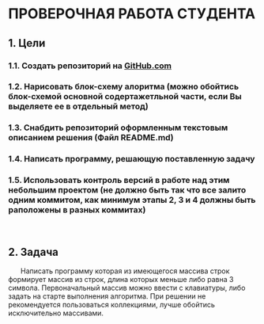 # **ПРОВЕРОЧНАЯ РАБОТА СТУДЕНТА** 

## 1. Цели

### 1.1. Создать репозиторий на [GitHub.com](https://github.com/)
### 1.2. Нарисовать блок-схему алоритма (можно обойтись блок-схемой основной содертажетльной части, если Вы выделяете ее в отдельный метод)
### 1.3. Снабдить репозиторий оформленным текстовым описанием решения (Файл README.md)
### 1.4. Написать программу, решающую поставленную задачу
### 1.5. Использовать контроль версий в работе над этим небольшим проектом (не должно быть так что все залито одним коммитом, как минимум этапы 2, 3 и 4 должны быть раположены в разных коммитах)

<br>

## 2. Задача
<p style = text-indent:25px> Написать программу которая из имеющегося массива строк формирует массив из строк, длина которых меньше либо равна 3 символа. Первоначальный массив можно ввести с клавиатуры, либо задать на старте выполнения алгоритма. При решении не рекомендуется пользоваться коллекциями, лучше обойтись исключительно массивами.</p>

<br><br><br>
